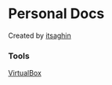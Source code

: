 # Personal Docs

Created by [itsaghin](https://github.com/itsaghin) 

### Tools

[VirtualBox](VirtualBox/virtualbox.md)
